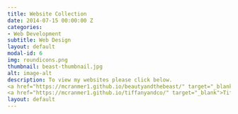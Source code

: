 ```yaml
---
title: Website Collection
date: 2014-07-15 00:00:00 Z
categories:
- Web Development
subtitle: Web Design
layout: default
modal-id: 6
img: roundicons.png
thumbnail: beast-thumbnail.jpg
alt: image-alt
description: To view my websites please click below.
<a href="https://mcranmer1.github.io/beautyandthebeast/" target="_blank">Beauty and the Beast Website</a> <br>
<a href="https://mcranmer1.github.io/tiffanyandco/" target="_blank">Tiffany and Co</a> <br>
layout: default
---
```

